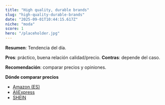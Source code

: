 ```yaml
---
title: "High quality, durable brands"
slug: "high-quality-durable-brands"
date: "2025-09-01T10:44:15.617Z"
niche: "moda"
score: 1
hero: "/placeholder.jpg"
---
```


**Resumen**: Tendencia del día.

**Pros**: práctico, buena relación calidad/precio. **Contras**: depende del caso.

**Recomendación**: comparar precios y opiniones.

**Dónde comparar precios**
- [Amazon (ES)](https://www.amazon.es/s?k=High+quality%2C+durable+brands&tag=teknovashop25-21)
- [AliExpress](https://www.aliexpress.com/wholesale?SearchText=High+quality%2C+durable+brands)
- [SHEIN](https://www.shein.com/pdsearch?q=High+quality%2C+durable+brands)
